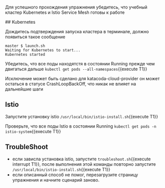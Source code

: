 Для успешного прохождения упражнения убедитесь, что учебный кластер Kubernetes и Istio Service Mesh готовы к работе

## Kubernetes

Дождитесь подтверждения запуска кластера в терминале, должно появиться такое сообщение

```
master $ launch.sh
Waiting for Kubernetes to start...
Kubernetes started
```

Убедитесь, что все поды находятстя в состоянии Running прежде чем двигаться дальше `kubectl get pods --all-namespaces`{{execute T1}}

Исключение может быть сделано для katacoda-cloud-provider он может остаться в статусе CrashLoopBackOff, что никак не влияет на дальнейшие шаги

## Istio

Запустите установку istio `/usr/local/bin/istio-install.sh`{{execute T1}}

Проверьте, что все поды Istio в состоянии Running `kubectl get pods -n istio-system`{{execute T1}}

## TroubleShoot

* если зависла установка istio, запустите `troubleshoot.sh`{{execute interrupt T1}}, после выполнения этой команды повторно запустите `/usr/local/bin/istio-install.sh`{{execute T1}}
* если описанный способ не помог, перезагрузите страницу упражнения и начните сценарий заново.
